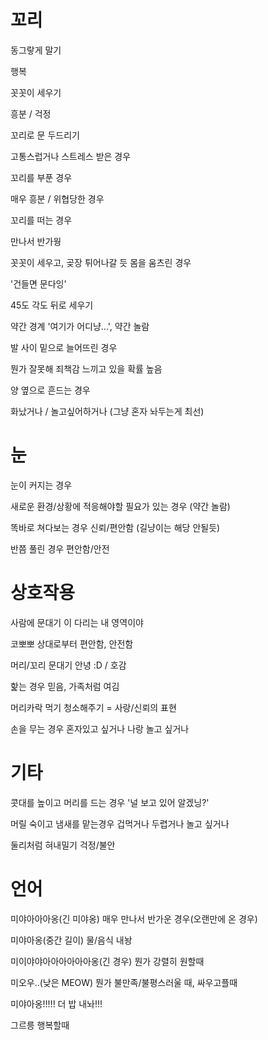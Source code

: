 # 꼬리

동그랗게 말기

행복


꼿꼿이 세우기

흥분 / 걱정


꼬리로 문 두드리기

고통스럽거나 스트레스 받은 경우


꼬리를 부푼 경우

매우 흥분 / 위협당한 경우


꼬리를 떠는 경우

만나서 반가웡


꼿꼿이 세우고, 곶장 튀어나갈 듯 몸을 움츠린 경우

'건들면 문다잉' 

45도 각도 뒤로 세우기

약간 경계
'여기가 어디냥...', 약간 놀람


발 사이 밑으로 늘어뜨린 경우

뭔가 잘못해 죄책감 느끼고 있을 확률 높음


양 옆으로 흔드는 경우

화났거나 / 놀고싶어하거나
(그냥 혼자 놔두는게 최선)


# 눈

눈이 커지는 경우

새로운 환경/상황에 적응해야할 필요가 있는 경우
(약간 놀람)

똑바로 쳐다보는 경우
신뢰/편안함
(길냥이는 해당 안될듯)

반쯤 풀린 경우
편안함/안전

# 상호작용

사람에 문대기
이 다리는 내 영역이야

코뽀뽀
상대로부터 편안함, 안전함


머리/꼬리 문대기
안녕 :D / 호감

핥는 경우
믿음, 가족처럼 여김

머리카락 먹기
청소해주기 = 사랑/신뢰의 표현

손을 무는 경우
혼자있고 싶거나 나랑 놀고 싶거나

# 기타

콧대를 높이고 머리를 드는 경우
'널 보고 있어 알겠닝?'

머릴 숙이고 냄새를 맡는경우
겁먹거나 두렵거나 놀고 싶거나

둘리처럼 혀내밀기
걱정/불안

# 언어

미야아아아옹(긴 미야옹)
매우 만나서 반가운 경우(오랜만에 온 경우)

미야아옹(중간 길이)
물/음식 내놩

미이야야아아아아아아옹(긴 경우)
뭔가 강렬히 원할때

미오우..(낮은 MEOW)
뭔가 불만족/불평스러울 때, 싸우고플때

미야아옹!!!!!
더 밥 내놔!!!

그르릉
행복할때

